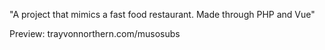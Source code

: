 "A project that mimics a fast food restaurant. Made through PHP and Vue" 


Preview: trayvonnorthern.com/musosubs
